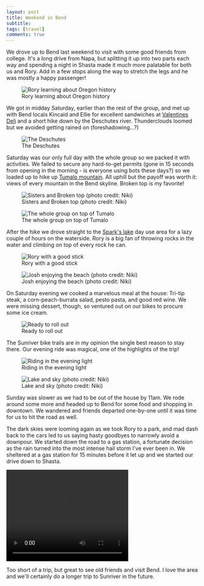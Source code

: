 ```yaml
---
layout: post
title: Weekend in Bend
subtitle: 
tags: [travel]
comments: true
---
```


We drove up to Bend last weekend to visit with some good friends from college. It's a long drive from Napa, but splitting it up into two parts each way and spending a night in Shasta made it much more palatable for both us and Rory. Add in a few stops along the way to stretch the legs and he was mostly a happy passenger!

<figure>
  <img src="{{site.url}}/assets/img/2025-08-09-weekend-in-bend/rory-learning.jpg" alt="Rory learning about Oregon history"/>
  <figcaption>Rory learning about Oregon history</figcaption>
</figure>

We got in midday Saturday, earlier than the rest of the group, and met up with Bend locals Kincaid and Ellie for excellent sandwiches at [Valentines Deli](https://valentinesdeli.com/) and a short hike down by the Deschutes river. Thunderclouds loomed but we avoided getting rained on (foreshadowing...?)

<figure>
  <img src="{{site.url}}/assets/img/2025-08-09-weekend-in-bend/deschutes.jpg" alt="The Deschutes"/>
  <figcaption>The Deschutes</figcaption>
</figure>

Saturday was our only full day with the whole group so we packed it with activities. We failed to secure any hard-to-get permits (gone in 15 seconds from opening in the morning - is everyone using bots these days?) so we loaded up to hike up [Tumalo mountain](https://www.alltrails.com/trail/us/oregon/tumalo-mountain). All uphill but the payoff was worth it: views of every mountain in the Bend skyline. Broken top is my favorite!

<figure>
  <img src="{{site.url}}/assets/img/2025-08-09-weekend-in-bend/sisters-broken-top.jpg" alt="Sisters and Broken top (photo credit: Niki)"/>
  <figcaption>Sisters and Broken top (photo credit: Niki)</figcaption>
</figure>

<figure>
  <img src="{{site.url}}/assets/img/2025-08-09-weekend-in-bend/tumalo-group.jpg" alt="The whole group on top of Tumalo"/>
  <figcaption>The whole group on top of Tumalo</figcaption>
</figure>

After the hike we drove straight to the [Spark's lake](https://www.fs.usda.gov/r06/deschutes/recreation/sparks-lake-day-use-area) day use area for a lazy couple of hours on the waterside. Rory is a big fan of throwing rocks in the water and climbing on top of every rock he can.

<figure>
  <img src="{{site.url}}/assets/img/2025-08-09-weekend-in-bend/rory-stick.jpg" alt="Rory with a good stick"/>
  <figcaption>Rory with a good stick</figcaption>
</figure>

<figure>
  <img src="{{site.url}}/assets/img/2025-08-09-weekend-in-bend/josh-beach.jpg" alt="Josh enjoying the beach (photo credit: Niki)"/>
  <figcaption>Josh enjoying the beach (photo credit: Niki)</figcaption>
</figure>

On Saturday evening we cooked a marvelous meal at the house: Tri-tip steak, a corn-peach-burrata salad, pesto pasta, and good red wine. We were missing dessert, though, so ventured out on our bikes to procure some ice cream.

<figure>
  <img src="{{site.url}}/assets/img/2025-08-09-weekend-in-bend/ready-to-roll-out.jpg" alt="Ready to roll out"/>
  <figcaption>Ready to roll out</figcaption>
</figure>

The Sunriver bike trails are in my opinion the single best reason to stay there. Our evening ride was magical, one of the highlights of the trip!

<figure>
  <img src="{{site.url}}/assets/img/2025-08-09-weekend-in-bend/riding-evening-light.jpg" alt="Riding in the evening light"/>
  <figcaption>Riding in the evening light</figcaption>
</figure>

<figure>
  <img src="{{site.url}}/assets/img/2025-08-09-weekend-in-bend/lake-and-sky.jpg" alt="Lake and sky (photo credit: Niki)"/>
  <figcaption>Lake and sky (photo credit: Niki)</figcaption>
</figure>

Sunday was slower as we had to be out of the house by 11am. We rode around some more and headed up to Bend for some food and shopping in downtown. We wandered and friends departed one-by-one until it was time for us to hit the road as well.

The dark skies were looming again as we took Rory to a park, and mad dash back to the cars led to us saying hasty goodbyes to narrowly avoid a downpour. We started down the road to a gas station, a fortunate decision as the rain turned into the most intense hail storm I've ever been in. We sheltered at a gas station for 15 minutes before it let up and we started our drive down to Shasta.

<video width="320" height="240" controls>
  <source src="{{site.url}}/assets/img/2025-08-09-weekend-in-bend/hail.mp4" type="video/mp4" alt="hail storm">
</video>

Too short of a trip, but great to see old friends and visit Bend. I love the area and we'll certainly do a longer trip to Sunriver in the future.
